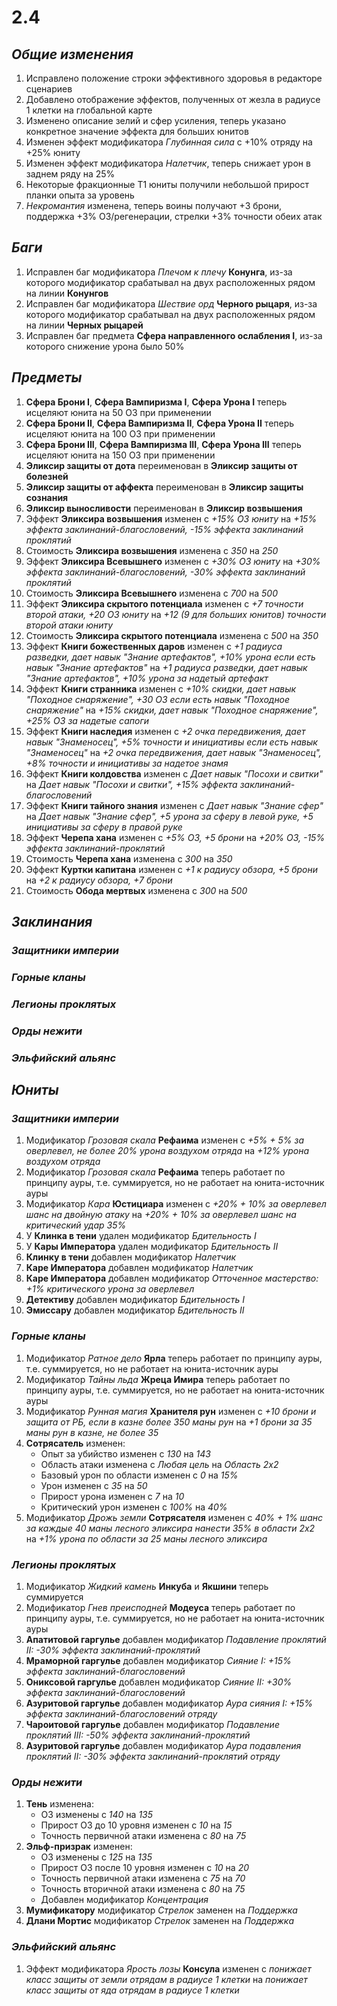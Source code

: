 # **2.4**

## ***Общие изменения***

1. Исправлено положение строки эффективного здоровья в редакторе сценариев
2. Добавлено отображение эффектов, полученных от жезла в радиусе 1 клетки на глобальной карте
3. Изменено описание зелий и сфер усиления, теперь указано конкретное значение эффекта для больших юнитов
4. Изменен эффект модификатора _Глубинная сила_ с +10% отряду на +25% юниту
5. Изменен эффект модификатора _Налетчик_, теперь снижает урон в заднем ряду на 25%
6. Некоторые фракционные Т1 юниты получили небольшой прирост планки опыта за уровень
7. _Некромантия_ изменена, теперь воины получают +3 брони, поддержка +3% ОЗ/регенерации, стрелки +3% точности обеих атак

## ***Баги***

1. Исправлен баг модификатора _Плечом к плечу_ **Конунга**, из-за которого модификатор срабатывал на двух расположенных рядом на линии **Конунгов**
2. Исправлен баг модификатора _Шествие орд_ **Черного рыцаря**, из-за которого модификатор срабатывал на двух расположенных рядом на линии **Черных рыцарей**
3. Исправлен баг предмета **Сфера направленного ослабления I**, из-за которого снижение урона было 50%

## ***Предметы***

1. **Сфера Брони I**, **Сфера Вампиризма I**, **Сфера Урона I** теперь исцеляют юнита на 50 ОЗ при применении
2. **Сфера Брони II**, **Сфера Вампиризма II**, **Сфера Урона II** теперь исцеляют юнита на 100 ОЗ при применении
3. **Сфера Брони III**, **Сфера Вампиризма III**, **Сфера Урона III** теперь исцеляют юнита на 150 ОЗ при применении
4. **Эликсир защиты от дота** переименован в **Эликсир защиты от болезней**
5. **Эликсир защиты от аффекта** переименован в **Эликсир защиты сознания**
6. **Эликсир выносливости** переименован в **Эликсир возвышения**
7. Эффект **Эликсира возвышения** изменен с _+15% ОЗ юниту_ на _+15% эффекта заклинаний-благословений, -15% эффекта заклинаний проклятий_
8. Стоимость **Эликсира возвышения** изменена с _350_ на _250_
9. Эффект **Эликсира Всевышнего** изменен с _+30% ОЗ юниту_ на _+30% эффекта заклинаний-благословений, -30% эффекта заклинаний проклятий_
10. Стоимость **Эликсира Всевышнего** изменена с _700_ на _500_
11. Эффект **Эликсира скрытого потенциала** изменен с _+7 точности второй атаки, +20 ОЗ юниту_ на _+12 (9 для больших юнитов) точности второй атаки юниту_
12. Стоимость **Эликсира скрытого потенциала** изменена с _500_ на _350_
13. Эффект **Книги божественных даров** изменен с _+1 радиуса разведки, дает навык "Знание артефактов", +10% урона если есть навык "Знание артефактов"_ на _+1 радиуса разведки, дает навык "Знание артефактов", +10% урона за надетый артефакт_
14. Эффект **Книги странника** изменен с _+10% скидки, дает навык "Походное снаряжение", +30 ОЗ если есть навык "Походное снаряжение"_ на _+15% скидки, дает навык "Походное снаряжение", +25% ОЗ за надетые сапоги_
15. Эффект **Книги наследия** изменен с _+2 очка передвижения, дает навык "Знаменосец", +5% точности и инициативы если есть навык "Знаменосец"_ на _+2 очка передвижения, дает навык "Знаменосец", +8% точности и инициативы за надетое знамя_
16. Эффект **Книги колдовства** изменен с _Дает навык "Посохи и свитки"_ на _Дает навык "Посохи и свитки", +15% эффекта заклинаний-благословений_
17. Эффект **Книги тайного знания** изменен с _Дает навык "Знание сфер"_ на _Дает навык "Знание сфер", +5 урона за сферу в левой руке, +5 инициативы за сферу в правой руке_
18. Эффект **Черепа хана** изменен с _+5% ОЗ, +5 брони_ на _+20% ОЗ, -15% эффекта заклинаний-проклятий_
19. Стоимость **Черепа хана** изменена с _300_ на _350_
20. Эффект **Куртки капитана** изменен с _+1 к радиусу обзора, +5 брони_ на _+2 к радиусу обзора, +7 брони_
21. Стоимость **Обода мертвых** изменена с _300_ на _500_

## ***Заклинания***

### *Защитники империи*

### *Горные кланы*

### *Легионы проклятых*

### *Орды нежити*

### *Эльфийский альянс*

## ***Юниты***

### *Защитники империи*

1. Модификатор _Грозовая скала_ **Рефаима** изменен с _+5% + 5% за оверлевел, не более 20% урона воздухом отряда_ на _+12% урона воздухом отряда_
2. Модификатор _Грозовая скала_ **Рефаима** теперь работает по принципу ауры, т.е. суммируется, но не работает на юнита-источник ауры
3. Модификатор _Кара_ **Юстициара** изменен с _+20% + 10% за оверлевел шанс на двойную атаку_ на _+20% + 10% за оверлевел шанс на критический удар 35%_
4. У **Клинка в тени** удален модификатор _Бдительность I_
5. У **Кары Императора** удален модификатор _Бдительность II_
6. **Клинку в тени** добавлен модификатор _Налетчик_
7. **Каре Императора** добавлен модификатор _Налетчик_
8. **Каре Императора** добавлен модификатор _Отточенное мастерство: +1% критического урона за оверлевел_
9. **Детективу** добавлен модификатор _Бдительность I_
10. **Эмиссару** добавлен модификатор _Бдительность II_

### *Горные кланы*

1. Модификатор _Ратное дело_ **Ярла** теперь работает по принципу ауры, т.е. суммируется, но не работает на юнита-источник ауры
2. Модификатор _Тайны льда_ **Жреца Имира** теперь работает по принципу ауры, т.е. суммируется, но не работает на юнита-источник ауры
3. Модификатор _Рунная магия_ **Хранителя рун** изменен с _+10 брони и защита от РБ, если в казне более 350 маны рун_ на _+1 брони за 35 маны рун в казне, не более 35_
4. **Сотрясатель** изменен:
    * Опыт за убийство изменен с _130_ на _143_
    * Область атаки изменена с _Любая цель_ на _Область 2х2_
    * Базовый урон по области изменен с _0_ на _15%_
    * Урон изменен с _35_ на _50_
    * Прирост урона изменен с _7_ на _10_
    * Критический урон изменен с _100%_ на _40%_
5. Модификатор _Дрожь земли_ **Сотрясателя** изменен с _40% + 1% шанс за каждые 40 маны лесного эликсира нанести 35% в области 2х2_ на _+1% урона по области за 25 маны лесного эликсира_


### *Легионы проклятых*

1. Модификатор _Жидкий камень_ **Инкуба** и **Якшини** теперь суммируется
2. Модификатор _Гнев преисподней_ **Модеуса** теперь работает по принципу ауры, т.е. суммируется, но не работает на юнита-источник ауры
3. **Апатитовой гаргулье** добавлен модификатор _Подавление проклятий II: -30% эффекта заклинаний-проклятий_
4. **Мраморной гаргулье** добавлен модификатор _Сияние I: +15% эффекта заклинаний-благословений_
5. **Ониксовой гаргулье** добавлен модификатор _Сияние II: +30% эффекта заклинаний-благословений_
6. **Азуритовой гаргулье** добавлен модификатор _Аура сияния I: +15% эффекта заклинаний-благословений отряду_
7. **Чароитовой гаргулье** добавлен модификатор _Подавление проклятий III: -50% эффекта заклинаний-проклятий_
8. **Азуритовой гаргулье** добавлен модификатор _Аура подавления проклятий II: -30% эффекта заклинаний-проклятий отряду_

### *Орды нежити*

1. **Тень** изменена:
    * ОЗ изменены с _140_ на _135_
    * Прирост ОЗ до 10 уровня изменен с _10_ на _15_
    * Точность первичной атаки изменена с _80_ на _75_
2. **Эльф-призрак** изменен:
    * ОЗ изменены с _125_ на _135_
    * Прирост ОЗ после 10 уровня изменен с _10_ на _20_
    * Точность первичной атаки изменена с _75_ на _70_
    * Точность вторичной атаки изменена с _80_ на _75_
    * Добавлен модификатор _Концентрация_
3. **Мумификатору** модификатор _Стрелок_ заменен на _Поддержка_
4. **Длани Мортис** модификатор _Стрелок_ заменен на _Поддержка_


### *Эльфийский альянс*

1. Эффект модификатора _Ярость лозы_ **Консула** изменен с _понижает класс защиты от земли отрядам в радиусе 1 клетки_ на _понижает класс защиты от яда отрядам в радиусе 1 клетки_